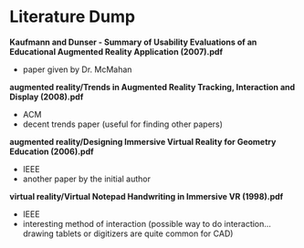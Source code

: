 Literature Dump
===============

__Kaufmann and Dunser - Summary of Usability Evaluations of an Educational Augmented Reality Application (2007).pdf__
* paper given by Dr. McMahan

__augmented reality/Trends in Augmented Reality Tracking, Interaction and Display (2008).pdf__
* ACM
* decent trends paper (useful for finding other papers)

__augmented reality/Designing Immersive Virtual Reality for Geometry Education (2006).pdf__
* IEEE
* another paper by the initial author

__virtual reality/Virtual Notepad Handwriting in Immersive VR (1998).pdf__
* IEEE
* interesting method of interaction (possible way to do interaction...  drawing tablets or digitizers are quite common for CAD)
